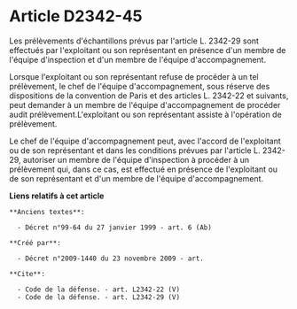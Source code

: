 # Article D2342-45

Les prélèvements d'échantillons prévus par l'article L. 2342-29 sont effectués par l'exploitant ou son représentant en
présence d'un membre de l'équipe d'inspection et d'un membre de l'équipe d'accompagnement. 

Lorsque l'exploitant ou son représentant refuse de procéder à un tel prélèvement, le chef de l'équipe d'accompagnement, sous
réserve des dispositions de la convention de Paris et des articles L. 2342-22 et suivants, peut demander à un membre de
l'équipe d'accompagnement de procéder audit prélèvement.L'exploitant ou son représentant assiste à l'opération de
prélèvement. 

Le chef de l'équipe d'accompagnement peut, avec l'accord de l'exploitant ou de son représentant et dans les conditions
prévues par l'article L. 2342-29, autoriser un membre de l'équipe d'inspection à procéder à un prélèvement qui, dans ce cas,
est effectué en présence de l'exploitant ou de son représentant et d'un membre de l'équipe d'accompagnement.

**Liens relatifs à cet article**

	**Anciens textes**:

	  - Décret n°99-64 du 27 janvier 1999 - art. 6 (Ab)

	**Créé par**:

	  - Décret n°2009-1440 du 23 novembre 2009 - art.

	**Cite**:

	  - Code de la défense. - art. L2342-22 (V)
	  - Code de la défense. - art. L2342-29 (V)
